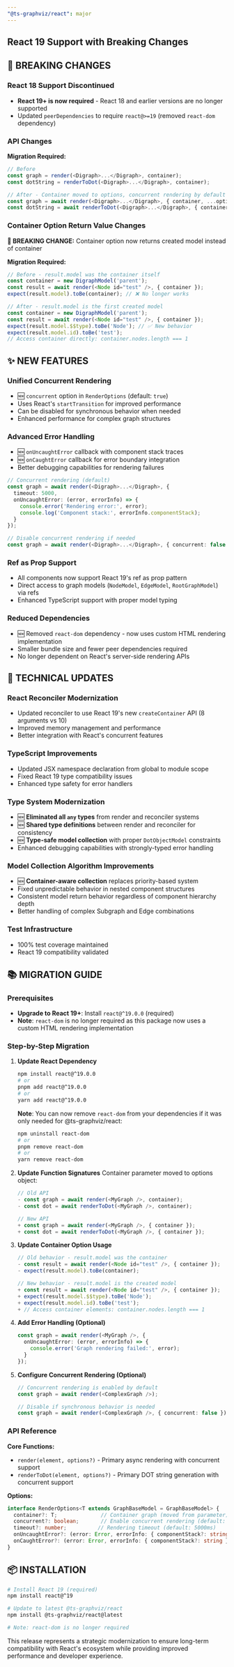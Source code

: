 ```yaml
---
"@ts-graphviz/react": major
---
```


## React 19 Support with Breaking Changes

## 🚨 BREAKING CHANGES

### React 18 Support Discontinued
- **React 19+ is now required** - React 18 and earlier versions are no longer supported
- Updated `peerDependencies` to require `react@>=19` (removed `react-dom` dependency)

### API Changes

**Migration Required:**
```typescript
// Before
const graph = render(<Digraph>...</Digraph>, container);
const dotString = renderToDot(<Digraph>...</Digraph>, container);

// After - Container moved to options, concurrent rendering by default
const graph = await render(<Digraph>...</Digraph>, { container, ...options });
const dotString = await renderToDot(<Digraph>...</Digraph>, { container, ...options });
```

### Container Option Return Value Changes

**🚨 BREAKING CHANGE:** Container option now returns created model instead of container

**Migration Required:**
```typescript
// Before - result.model was the container itself
const container = new DigraphModel('parent');
const result = await render(<Node id="test" />, { container });
expect(result.model).toBe(container); // ❌ No longer works

// After - result.model is the first created model
const container = new DigraphModel('parent');
const result = await render(<Node id="test" />, { container });
expect(result.model.$$type).toBe('Node'); // ✅ New behavior
expect(result.model.id).toBe('test');
// Access container directly: container.nodes.length === 1
```

## ✨ NEW FEATURES

### Unified Concurrent Rendering
- 🆕 `concurrent` option in `RenderOptions` (default: `true`)
- Uses React's `startTransition` for improved performance
- Can be disabled for synchronous behavior when needed
- Enhanced performance for complex graph structures

### Advanced Error Handling
- 🆕 `onUncaughtError` callback with component stack traces
- 🆕 `onCaughtError` callback for error boundary integration
- Better debugging capabilities for rendering failures

```typescript
// Concurrent rendering (default)
const graph = await render(<Digraph>...</Digraph>, {
  timeout: 5000,
  onUncaughtError: (error, errorInfo) => {
    console.error('Rendering error:', error);
    console.log('Component stack:', errorInfo.componentStack);
  }
});

// Disable concurrent rendering if needed
const graph = await render(<Digraph>...</Digraph>, { concurrent: false });
```

### Ref as Prop Support
- All components now support React 19's ref as prop pattern
- Direct access to graph models (`NodeModel`, `EdgeModel`, `RootGraphModel`) via refs
- Enhanced TypeScript support with proper model typing

### Reduced Dependencies
- 🆕 Removed `react-dom` dependency - now uses custom HTML rendering implementation
- Smaller bundle size and fewer peer dependencies required
- No longer dependent on React's server-side rendering APIs

## 🔧 TECHNICAL UPDATES

### React Reconciler Modernization
- Updated reconciler to use React 19's new `createContainer` API (8 arguments vs 10)
- Improved memory management and performance
- Better integration with React's concurrent features

### TypeScript Improvements
- Updated JSX namespace declaration from global to module scope
- Fixed React 19 type compatibility issues
- Enhanced type safety for error handlers

### Type System Modernization
- 🆕 **Eliminated all `any` types** from render and reconciler systems
- 🆕 **Shared type definitions** between render and reconciler for consistency
- 🆕 **Type-safe model collection** with proper `DotObjectModel` constraints
- Enhanced debugging capabilities with strongly-typed error handling

### Model Collection Algorithm Improvements
- 🆕 **Container-aware collection** replaces priority-based system
- Fixed unpredictable behavior in nested component structures
- Consistent model return behavior regardless of component hierarchy depth
- Better handling of complex Subgraph and Edge combinations

### Test Infrastructure
- 100% test coverage maintained
- React 19 compatibility validated

## 📚 MIGRATION GUIDE

### Prerequisites
- **Upgrade to React 19+**: Install `react@^19.0.0` (required)
- **Note**: `react-dom` is no longer required as this package now uses a custom HTML rendering implementation

### Step-by-Step Migration

1. **Update React Dependency**
   ```bash
   npm install react@^19.0.0
   # or
   pnpm add react@^19.0.0
   # or
   yarn add react@^19.0.0
   ```

   **Note**: You can now remove `react-dom` from your dependencies if it was only needed for @ts-graphviz/react:
   ```bash
   npm uninstall react-dom
   # or
   pnpm remove react-dom
   # or
   yarn remove react-dom
   ```

2. **Update Function Signatures**
   Container parameter moved to options object:
   ```typescript
   // Old API
   - const graph = await render(<MyGraph />, container);
   - const dot = await renderToDot(<MyGraph />, container);

   // New API
   + const graph = await render(<MyGraph />, { container });
   + const dot = await renderToDot(<MyGraph />, { container });
   ```

3. **Update Container Option Usage**
   ```typescript
   // Old behavior - result.model was the container
   - const result = await render(<Node id="test" />, { container });
   - expect(result.model).toBe(container);

   // New behavior - result.model is the created model
   + const result = await render(<Node id="test" />, { container });
   + expect(result.model.$$type).toBe('Node');
   + expect(result.model.id).toBe('test');
   + // Access container elements: container.nodes.length === 1
   ```

4. **Add Error Handling (Optional)**
   ```typescript
   const graph = await render(<MyGraph />, {
     onUncaughtError: (error, errorInfo) => {
       console.error('Graph rendering failed:', error);
     }
   });
   ```

5. **Configure Concurrent Rendering (Optional)**
   ```typescript
   // Concurrent rendering is enabled by default
   const graph = await render(<ComplexGraph />);

   // Disable if synchronous behavior is needed
   const graph = await render(<ComplexGraph />, { concurrent: false });
   ```

### API Reference

**Core Functions:**
- `render(element, options?)` - Primary async rendering with concurrent support
- `renderToDot(element, options?)` - Primary DOT string generation with concurrent support

**Options:**
```typescript
interface RenderOptions<T extends GraphBaseModel = GraphBaseModel> {
  container?: T;              // Container graph (moved from parameter)
  concurrent?: boolean;       // Enable concurrent rendering (default: true)
  timeout?: number;          // Rendering timeout (default: 5000ms)
  onUncaughtError?: (error: Error, errorInfo: { componentStack?: string }) => void;
  onCaughtError?: (error: Error, errorInfo: { componentStack?: string }) => void;
}
```

## 📦 INSTALLATION

```bash
# Install React 19 (required)
npm install react@^19

# Update to latest @ts-graphviz/react
npm install @ts-graphviz/react@latest

# Note: react-dom is no longer required
```

This release represents a strategic modernization to ensure long-term compatibility with React's ecosystem while providing improved performance and developer experience.
